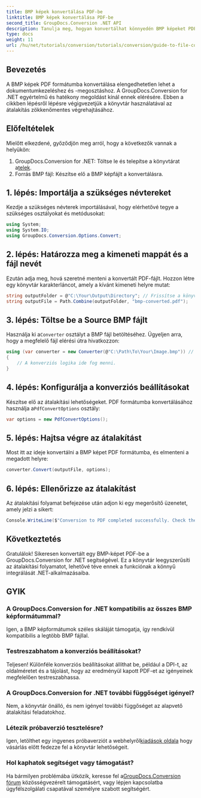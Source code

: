 ```yaml
---
title: BMP képek konvertálása PDF-be
linktitle: BMP képek konvertálása PDF-be
second_title: GroupDocs.Conversion .NET API
description: Tanulja meg, hogyan konvertálhat könnyedén BMP képeket PDF formátumba a GroupDocs.Conversion for .NET segítségével. Ez az átfogó, lépésenkénti oktatóanyag lefedi az előfeltételeket, a forrásfájlok kezelését és a testreszabási lehetőségeket.
type: docs
weight: 11
url: /hu/net/tutorials/conversion/tutorials/conversion/guide-to-file-conversion-to-pdf/converting-bmp-to-pdf/
---
```

## Bevezetés

A BMP képek PDF formátumba konvertálása elengedhetetlen lehet a dokumentumkezeléshez és -megosztáshoz. A GroupDocs.Conversion for .NET egyértelmű és hatékony megoldást kínál ennek elérésére. Ebben a cikkben lépésről lépésre végigvezetjük a könyvtár használatával az átalakítás zökkenőmentes végrehajtásához.

## Előfeltételek

Mielőtt elkezdené, győződjön meg arról, hogy a következők vannak a helyükön:

1.  GroupDocs.Conversion for .NET: Töltse le és telepítse a könyvtárat a[telek](https://releases.groupdocs.com/conversion/net/).
2. Forrás BMP fájl: Készítse elő a BMP képfájlt a konvertálásra.

## 1. lépés: Importálja a szükséges névtereket

Kezdje a szükséges névterek importálásával, hogy elérhetővé tegye a szükséges osztályokat és metódusokat:

```csharp
using System;
using System.IO;
using GroupDocs.Conversion.Options.Convert;
```

## 2. lépés: Határozza meg a kimeneti mappát és a fájl nevét

Ezután adja meg, hová szeretné menteni a konvertált PDF-fájlt. Hozzon létre egy könyvtár karakterláncot, amely a kívánt kimeneti helyre mutat:

```csharp
string outputFolder = @"C:\Your\Output\Directory"; // Frissítse a könyvtár elérési útját
string outputFile = Path.Combine(outputFolder, "bmp-converted.pdf");
```

## 3. lépés: Töltse be a Source BMP fájlt

 Használja ki a`Converter` osztályt a BMP fájl betöltéséhez. Ügyeljen arra, hogy a megfelelő fájl elérési útra hivatkozzon:

```csharp
using (var converter = new Converter(@"C:\Path\To\Your\Image.bmp")) // Frissítse a BMP fájl elérési útját
{
    // A konverziós logika ide fog menni.
}
```

## 4. lépés: Konfigurálja a konverziós beállításokat

 Készítse elő az átalakítási lehetőségeket. PDF formátumba konvertálásához használja a`PdfConvertOptions` osztály:

```csharp
var options = new PdfConvertOptions();
```

## 5. lépés: Hajtsa végre az átalakítást

Most itt az ideje konvertálni a BMP képet PDF formátumba, és elmenteni a megadott helyre:

```csharp
converter.Convert(outputFile, options);
```

## 6. lépés: Ellenőrizze az átalakítást

Az átalakítási folyamat befejezése után adjon ki egy megerősítő üzenetet, amely jelzi a sikert:

```csharp
Console.WriteLine($"Conversion to PDF completed successfully. Check the output in: {outputFolder}");
```

## Következtetés

Gratulálok! Sikeresen konvertált egy BMP-képet PDF-be a GroupDocs.Conversion for .NET segítségével. Ez a könyvtár leegyszerűsíti az átalakítási folyamatot, lehetővé téve ennek a funkciónak a könnyű integrálását .NET-alkalmazásaiba.

## GYIK

### A GroupDocs.Conversion for .NET kompatibilis az összes BMP képformátummal?

Igen, a BMP képformátumok széles skáláját támogatja, így rendkívül kompatibilis a legtöbb BMP fájllal.

### Testreszabhatom a konverziós beállításokat?

Teljesen! Különféle konverziós beállításokat állíthat be, például a DPI-t, az oldalméretet és a tájolást, hogy az eredményül kapott PDF-et az igényeinek megfelelően testreszabhassa.

### A GroupDocs.Conversion for .NET további függőséget igényel?

Nem, a könyvtár önálló, és nem igényel további függőséget az alapvető átalakítási feladatokhoz.

### Létezik próbaverzió tesztelésre?

Igen, letölthet egy ingyenes próbaverziót a webhelyről[kiadások oldala](https://releases.groupdocs.com/) hogy vásárlás előtt fedezze fel a könyvtár lehetőségeit.

### Hol kaphatok segítséget vagy támogatást?

 Ha bármilyen problémába ütközik, keresse fel a[GroupDocs.Conversion fórum](https://forum.groupdocs.com/c/conversion/11) közösségvezérelt támogatásért, vagy lépjen kapcsolatba ügyfélszolgálati csapatával személyre szabott segítségért.
